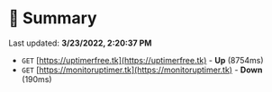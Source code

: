 # 📖 Summary
Last updated: **3/23/2022, 2:20:37 PM**

- `GET` [https://uptimerfree.tk](https://uptimerfree.tk) - **Up** (8754ms)
- `GET` [https://monitoruptimer.tk](https://monitoruptimer.tk) - **Down** (190ms)
